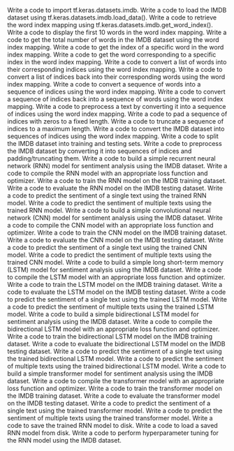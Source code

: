 Write a code to import tf.keras.datasets.imdb.
Write a code to load the IMDB dataset using tf.keras.datasets.imdb.load_data().
Write a code to retrieve the word index mapping using tf.keras.datasets.imdb.get_word_index().
Write a code to display the first 10 words in the word index mapping.
Write a code to get the total number of words in the IMDB dataset using the word index mapping.
Write a code to get the index of a specific word in the word index mapping.
Write a code to get the word corresponding to a specific index in the word index mapping.
Write a code to convert a list of words into their corresponding indices using the word index mapping.
Write a code to convert a list of indices back into their corresponding words using the word index mapping.
Write a code to convert a sequence of words into a sequence of indices using the word index mapping.
Write a code to convert a sequence of indices back into a sequence of words using the word index mapping.
Write a code to preprocess a text by converting it into a sequence of indices using the word index mapping.
Write a code to pad a sequence of indices with zeros to a fixed length.
Write a code to truncate a sequence of indices to a maximum length.
Write a code to convert the IMDB dataset into sequences of indices using the word index mapping.
Write a code to split the IMDB dataset into training and testing sets.
Write a code to preprocess the IMDB dataset by converting it into sequences of indices and padding/truncating them.
Write a code to build a simple recurrent neural network (RNN) model for sentiment analysis using the IMDB dataset.
Write a code to compile the RNN model with an appropriate loss function and optimizer.
Write a code to train the RNN model on the IMDB training dataset.
Write a code to evaluate the RNN model on the IMDB testing dataset.
Write a code to predict the sentiment of a single text using the trained RNN model.
Write a code to predict the sentiment of multiple texts using the trained RNN model.
Write a code to build a simple convolutional neural network (CNN) model for sentiment analysis using the IMDB dataset.
Write a code to compile the CNN model with an appropriate loss function and optimizer.
Write a code to train the CNN model on the IMDB training dataset.
Write a code to evaluate the CNN model on the IMDB testing dataset.
Write a code to predict the sentiment of a single text using the trained CNN model.
Write a code to predict the sentiment of multiple texts using the trained CNN model.
Write a code to build a simple long short-term memory (LSTM) model for sentiment analysis using the IMDB dataset.
Write a code to compile the LSTM model with an appropriate loss function and optimizer.
Write a code to train the LSTM model on the IMDB training dataset.
Write a code to evaluate the LSTM model on the IMDB testing dataset.
Write a code to predict the sentiment of a single text using the trained LSTM model.
Write a code to predict the sentiment of multiple texts using the trained LSTM model.
Write a code to build a simple bidirectional LSTM model for sentiment analysis using the IMDB dataset.
Write a code to compile the bidirectional LSTM model with an appropriate loss function and optimizer.
Write a code to train the bidirectional LSTM model on the IMDB training dataset.
Write a code to evaluate the bidirectional LSTM model on the IMDB testing dataset.
Write a code to predict the sentiment of a single text using the trained bidirectional LSTM model.
Write a code to predict the sentiment of multiple texts using the trained bidirectional LSTM model.
Write a code to build a simple transformer model for sentiment analysis using the IMDB dataset.
Write a code to compile the transformer model with an appropriate loss function and optimizer.
Write a code to train the transformer model on the IMDB training dataset.
Write a code to evaluate the transformer model on the IMDB testing dataset.
Write a code to predict the sentiment of a single text using the trained transformer model.
Write a code to predict the sentiment of multiple texts using the trained transformer model.
Write a code to save the trained RNN model to disk.
Write a code to load a saved RNN model from disk.
Write a code to perform hyperparameter tuning for the RNN model using the IMDB dataset.